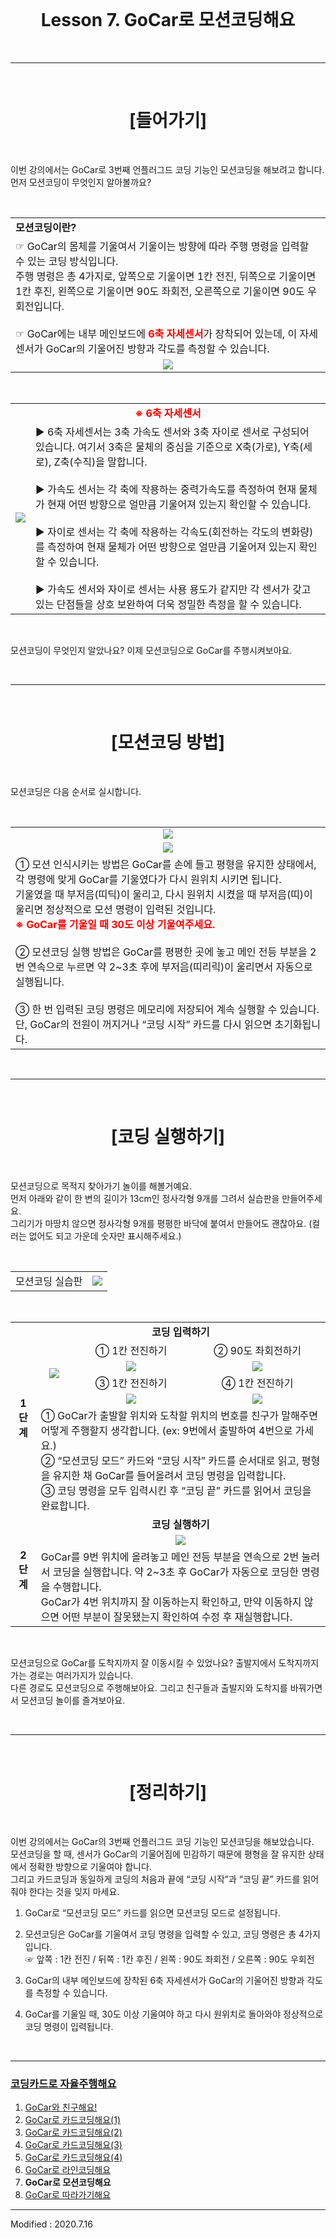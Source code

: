 <br>

<div align="center">
    <h1>Lesson 7. GoCar로 모션코딩해요</h1>
</div>

<br>

---

<br>


<div align="center">
    <h1>[들어가기]</h1>
</div>

<br>

이번 강의에서는 GoCar로 3번째 언플러그드 코딩 기능인 모션코딩을 해보려고 합니다. <br>
먼저 모션코딩이 무엇인지 알아볼까요?



<br>


<div align="center">
    <table>
        <tr>
            <td>
                <div align="left"><b>모션코딩이란?</b></div>
            </td>
        </tr>
        <tr>
            <td>
                <div align="left">☞	GoCar의 몸체를 기울여서 기울이는 방향에 따라 주행 명령을 입력할 수 있는 코딩 방식입니다. <br>
                주행 명령은 총 4가지로, 앞쪽으로 기울이면 1칸 전진, 뒤쪽으로 기울이면 1칸 후진, 왼쪽으로 기울이면 90도 좌회전, 오른쪽으로 기울이면 90도 우회전입니다. <br><br>
                ☞ GoCar에는 내부 메인보드에 <font color="red"><b>6축 자세센서</b></font>가 장착되어 있는데, 이 자세센서가 GoCar의 기울어진 방향과 각도를 측정할 수 있습니다.
                </div>
            </td>
        </tr>
        <tr>
            <td>
                <div align="center">
                    <img src="images/image1.png">
                </div>
            </td>
        </tr>
    </table>
</div>

<br>

<div align="center">
    <table>
        <tr>
            <td colspan="2">
                <div align="center"><font color="red"><b>※ 6축 자세센서</b></font></div>
            </td>
        </tr>
        <tr>
            <td>
                <div align="center"><img src="images/image2.png">
                </div>
            </td>
            <td>
                <div align="left">
                ▶ 6축 자세센서는 3축 가속도 센서와 3축 자이로 센서로 구성되어 있습니다. 여기서 3축은 물체의 중심을 기준으로 X축(가로), Y축(세로), Z축(수직)을 말합니다.<br><br>
                ▶	가속도 센서는 각 축에 작용하는 중력가속도를 측정하여 현재 물체가 현재 어떤 방향으로 얼만큼 기울어져 있는지 확인할 수 있습니다.<br><Br>
                ▶	자이로 센서는 각 축에 작용하는 각속도(회전하는 각도의 변화량)를 측정하여 현재 물체가 어떤 방향으로 얼만큼 기울어져 있는지 확인할 수 있습니다.<br><br>
                ▶	가속도 센서와 자이로 센서는 사용 용도가 같지만 각 센서가 갖고 있는 단점들을 상호 보완하여 더욱 정밀한 측정을 할 수 있습니다.
                </div>
            </td>
        </tr>
    </table>
</div>

<br>

모션코딩이 무엇인지 알았나요? 이제 모션코딩으로 GoCar를 주행시켜보아요.

<Br>

---

<br>


<div align="center">
    <h1>[모션코딩 방법]</h1>
</div>

<br>

모션코딩은 다음 순서로 실시합니다.

<br>

<div align="center">
    <table>
        <tr>
            <td>
                <div align="center"><img src="images/image3.png"></div>
            </td>
        </tr>
        <tr>
            <td>
                <div align="center"><img src="images/image4.png"></div>
            </td>
        </tr>
        <tr>
            <td>
                <div align="left">① 모션 인식시키는 방법은 GoCar를 손에 들고 평형을 유지한 상태에서, 각 명령에 맞게 GoCar를 기울였다가 다시 원위치 시키면 됩니다.<br>
                기울였을 때 부저음(띠딕)이 울리고, 다시 원위치 시켰을 때 부저음(띠)이 울리면 정상적으로 모션 명령이 입력된 것입니다.<br>
                <font color="red"><b>※ GoCar를 기울일 때 30도 이상 기울여주세요.</b></font>
                <br><Br>
                ② 모션코딩 실행 방법은 GoCar를 평평한 곳에 놓고 메인 전등 부분을 2번 연속으로 누르면 약 2~3초 후에 부저음(띠리릭)이 울리면서 자동으로 실행됩니다.<br><br>
                ③ 한 번 입력된 코딩 명령은 메모리에 저장되어 계속 실행할 수 있습니다. 단, GoCar의 전원이 꺼지거나 “코딩 시작” 카드를 다시 읽으면 초기화됩니다.<Br>
                </div>
            </td>
        </tr>
    </table>
</div>

<br>

---

<br>

<div align="center">
    <h1>[코딩 실행하기]</h1>
</div>

<br>

모션코딩으로 목적지 찾아가기 놀이를 해볼거예요. <Br>
먼저 아래와 같이 한 변의 길이가 13cm인 정사각형 9개를 그려서 실습판을 만들어주세요. <br>
그리기가 마땅치 않으면 정사각형 9개를 평평한 바닥에 붙여서 만들어도 괜찮아요. (컬러는 없어도 되고 가운데 숫자만 표시해주세요.)

<br>

<div align="center">
    <table>
        <tr>
            <td>
                <div align="center">모션코딩 실습판</div>
            </td>
            <td>
                <div align="center">
                <img src="images/image5.png">
                </div>
            </td>
        </tr>
    </table>
</div>

<br>

<div align="center">
    <table>
        <tr>
            <td rowspan="6">
                <div align="center"><b>1단계</b>
                </div>
            </td>
            <td colspan="3"> 
                <div align="center"> <b>코딩 입력하기</b></div>
            </td>
        </tr>
        <tr>
            <td rowspan="4">
                <div align="center"><img src="images/image6.png"></div>
            </td>
            <td>
                <div align="center"> ① 1칸 전진하기 </div>
            </td>
            <td>
                <div align="center"> ② 90도 좌회전하기 </div>
            </td>
        </tr>
        <tr>
            <td>
                <div align="center"><img src="images/image7.png">
                </div>
            </td>
            <td>
                <div align="center"><img src="images/image8.png">
                </div>
            </td>
        </tr>
        <tr>
            <td>
                <div align="center"> ③ 1칸 전진하기 </div>
            </td>
            <td>
                <div align="center"> ④ 1칸 전진하기 </div>
            </td>
        </tr>
        <tr>
            <td>
                <div align="center"><img src="images/image7.png">
                </div>
            </td>
            <td>
                <div align="center"><img src="images/image7.png">
                </div>
            </td>
        </tr>
        <tr>
            <td colspan="3">
                <div align="left">
                    ① GoCar가 출발할 위치와 도착할 위치의 번호를 친구가 말해주면 어떻게 주행할지 생각합니다. (ex: 9번에서 출발하여 4번으로 가세요.)<br>
                    ② “모션코딩 모드” 카드와 “코딩 시작” 카드를 순서대로 읽고, 평형을 유지한 채 GoCar를 들어올려서 코딩 명령을 입력합니다.<br>
                    ③ 코딩 명령을 모두 입력시킨 후 “코딩 끝” 카드를 읽어서 코딩을 완료합니다.<br>
                </div>
            </td>
        </tr>
        <tr>
            <td rowspan="3">
                <div align="center"><b>2단계</b>
                </div>
            </td>
            <td colspan="3"> 
                <div align="center"> <b>코딩 실행하기</b></div>
            </td>
        </tr>
        <tr>
            <td colspan="3"> 
                <div align="center"> <img src="images/image9.png"></div>
            </td>
        </tr>
        <tr>
            <td colspan="3">
                <div align="left">
                    GoCar를 9번 위치에 올려놓고 메인 전등 부분을 연속으로 2번 눌러서 코딩을 실행합니다. 약 2~3초 후 GoCar가 자동으로 코딩한 명령을 수행합니다.<br> GoCar가 4번 위치까지 잘 이동하는지 확인하고, 만약 이동하지 않으면 어떤 부분이 잘못됐는지 확인하여 수정 후 재실행합니다.
                </div>
            </td>
        </tr>
   </table>
</div>

<br>

모션코딩으로 GoCar를 도착지까지 잘 이동시킬 수 있었나요? 출발지에서 도착지까지 가는 경로는 여러가지가 있습니다.<br>
 다른 경로도 모션코딩으로 주행해보아요. 그리고 친구들과 출발지와 도착지를 바꿔가면서 모션코딩 놀이를 즐겨보아요.

<br>

---

<br>

<div align="center">
    <h1>[정리하기]</h1>
</div>

<br>

이번 강의에서는 GoCar의 3번째 언플러그드 코딩 기능인 모션코딩을 해보았습니다. <Br>
모션코딩을 할 때, 센서가 GoCar의 기울어짐에 민감하기 때문에 평형을 잘 유지한 상태에서 정확한 방향으로 기울여야 합니다. 
<Br>그리고 카드코딩과 동일하게 코딩의 처음과 끝에 “코딩 시작”과 “코딩 끝” 카드를 읽어줘야 한다는 것을 잊지 마세요.



1. GoCar로 “모션코딩 모드” 카드를 읽으면 모션코딩 모드로 설정됩니다.

2. 모션코딩은 GoCar를 기울여서 코딩 명령을 입력할 수 있고, 코딩 명령은 총 4가지입니다.<Br>
    ☞ 앞쪽 : 1칸 전진 / 뒤쪽 : 1칸 후진 / 왼쪽 : 90도 좌회전 / 오른쪽 : 90도 우회전

3. GoCar의 내부 메인보드에 장착된 6축 자세센서가 GoCar의 기울어진 방향과 각도를 측정할 수 있습니다.


4. GoCar를 기울일 때, 30도 이상 기울여야 하고 다시 원위치로 돌아와야 정상적으로 코딩 명령이 입력됩니다.

<br>

---

### [코딩카드로 자율주행해요](../)

 1. [GoCar와 친구해요!](../lesson1)
 2. [GoCar로 카드코딩해요(1)](../lesson2)
 3. [GoCar로 카드코딩해요(2)](../lesson3)
 4. [GoCar로 카드코딩해요(3)](../lesson4)
 5. [GoCar로 카드코딩해요(4)](../lesson5)
 6. [GoCar로 라인코딩해요](../lesson6)
 7. **GoCar로 모션코딩해요**
 8. [GoCar로 따라가기해요](../lesson8)

---

Modified : 2020.7.16